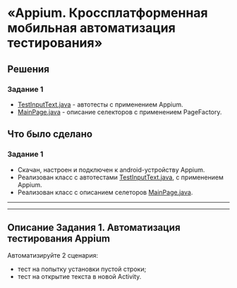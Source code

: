 # «Appium. Кроссплатформенная мобильная автоматизация тестирования»

## Решения
### Задание 1
* <a href="https://github.com/Nephedov/8.Mobile-application-testing/blob/main/app/src/test/java/ru/netology/testing/TestInputText.java">TestInputText.java</a> - автотесты c применением Appium.
* <a href="https://github.com/Nephedov/8.Mobile-application-testing/blob/main/app/src/test/java/ru/netology/testing/pages/MainPage.java">MainPage.java</a> - описание селекторов с применением PageFactory.
## Что было сделано
### Задание 1
* Скачан, настроен и подключен к android-устройству Appium.
* Реализован класс с автотестами <a href="https://github.com/Nephedov/8.Mobile-application-testing/blob/main/app/src/test/java/ru/netology/testing/TestInputText.java">TestInputText.java</a>, c применением Appium.
* Реализован класс с описанием селеторов <a href="https://github.com/Nephedov/8.Mobile-application-testing/blob/main/app/src/test/java/ru/netology/testing/pages/MainPage.java">MainPage.java</a>.

---
---


## Описание Задания 1. Автоматизация тестирования Appium

Автоматизируйте 2 сценария:
- тест на попытку установки пустой строки;
- тест на открытие текста в новой Activity.
